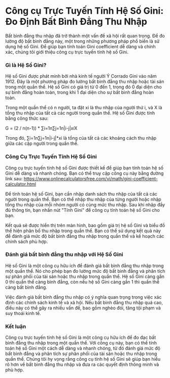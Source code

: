 Công cụ Trực Tuyến Tính Hệ Số Gini: Đo Định Bất Bình Đẳng Thu Nhập
==================================================================

Bất bình đẳng thu nhập đã trở thành một vấn đề xã hội rất quan trọng. Để đo lường độ bất bình đẳng này, một trong những phương pháp phổ biến là sử dụng hệ số Gini. Để giúp bạn tính toán Gini coefficient dễ dàng và chính xác, chúng tôi giới thiệu công cụ trực tuyến tính hệ số Gini.

### Gì là Hệ Số Gini?

Hệ số Gini được phát minh bởi nhà kinh tế người Ý Corrado Gini vào năm 1912. Đây là một phương pháp đo lường bất bình đẳng thu nhập hoặc tài sản trong một quần thể. Hệ số Gini có giá trị từ 0 đến 1, trong đó 0 đại diện cho sự bình đẳng hoàn toàn, trong khi 1 đại diện cho sự bất bình đẳng hoàn toàn.

Trong một quần thể có n người, ta đặt xi là thu nhập của người thứ i, và X là tổng thu nhập của tất cả các người trong quần thể. Hệ số Gini được tính bằng công thức sau:

G = (2 / n(n-1)) \* ∑i=1n∑j=1n|i-j|*xi*X

Trong đó, ∑i=1n∑j=1n|i-j|\*xi là tổng của tất cả các khoảng cách thu nhập giữa các cặp người trong quần thể.

### Công Cụ Trực Tuyến Tính Hệ Số Gini

Công cụ trực tuyến tính hệ số Gini được thiết kế để giúp bạn tính toán hệ số Gini dễ dàng và nhanh chóng. Bạn có thể truy cập công cụ này bằng đường link sau: <https://www.onlinecalculatorsfree.com/vi/math/gini-coefficient-calculator.html>

Để tính toán hệ số Gini, bạn cần nhập danh sách thu nhập của tất cả các người trong quần thể. Bạn có thể nhập thu nhập của từng người hoặc nhập tổng thu nhập của mỗi nhóm người có cùng mức thu nhập. Sau khi nhập đầy đủ thông tin, bạn nhấn nút "Tính Gini" để công cụ tính toán hệ số Gini cho bạn.

Kết quả sẽ được hiển thị trên màn hình, bao gồm giá trị hệ số Gini và biểu đồ thể hiện phân bố thu nhập trong quần thể. Bạn có thể sử dụng kết quả này để đánh giá mức độ bất bình đẳng thu nhập trong quần thể và kế hoạch các chính sách phù hợp.

### Đánh giá bất bình đẳng thu nhập với Hệ Số Gini

Hệ số Gini là một công cụ hữu ích để đánh giá bất bình đẳng thu nhập trong một quần thể. Nó cho phép bạn đo lường mức độ bất bình đẳng và phân tích sự phân phối của tài sản hoặc thu nhập trong quần thể. Hệ số Gini càng gần 0 thì quần thể càng bình đẳng, còn nếu hệ số Gini càng gần 1 thì quần thể càng bất bình đẳng.

Việc đánh giá bất bình đẳng thu nhập có ý nghĩa quan trọng trong việc xác định các chính sách kinh tế và xã hội. Nếu bất bình đẳng thu nhập quá cao, điều này có thể gây ra nhiều vấn đề, bao gồm nghèo đói, tăng tội phạm và suy thoái kinh tế.

### Kết luận

Công cụ trực tuyến tính hệ số Gini là một công cụ hữu ích để đo đạc bất bình đẳng thu nhập trong một quần thể. Với công cụ này, bạn có thể tính toán hệ số Gini một cách dễ dàng và nhanh chóng, từ đó đánh giá mức độ bất bình đẳng và phân tích sự phân phối của tài sản hoặc thu nhập trong quần thể. Chúng tôi hy vọng rằng công cụ tính hệ số Gini sẽ giúp bạn hiểu rõ hơn về bất bình đẳng thu nhập và đưa ra các quyết định thông minh và phù hợp.